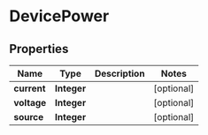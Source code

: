 

# DevicePower


## Properties

| Name | Type | Description | Notes |
|------------ | ------------- | ------------- | -------------|
|**current** | **Integer** |  |  [optional] |
|**voltage** | **Integer** |  |  [optional] |
|**source** | **Integer** |  |  [optional] |



